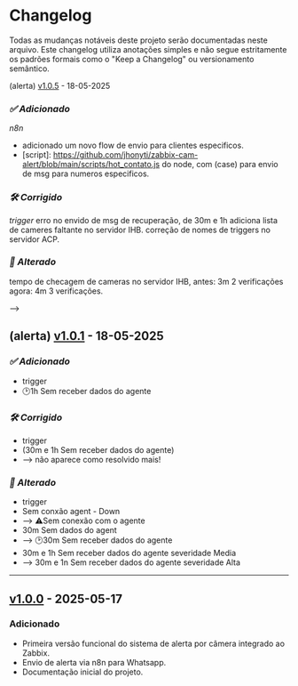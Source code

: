 # Changelog

Todas as mudanças notáveis deste projeto serão documentadas neste arquivo.
Este changelog utiliza anotações simples e não segue estritamente os padrões formais como o "Keep a Changelog" ou versionamento semântico.


(alerta) [v1.0.5] - 18-05-2025

### *✅ Adicionado* 
*n8n*
- adicionado um novo flow de envio para clientes especificos.
- [script]: https://github.com/jhonyti/zabbix-cam-alert/blob/main/scripts/hot_contato.js do node, com (case) para envio de msg  para numeros especificos.

### *🛠️ Corrigido* 
*trigger*
erro no envido de msg de recuperação, de 30m e 1h
adiciona lista de cameres faltante no servidor IHB.
correção de nomes de triggers no servidor ACP.

### *🔄 Alterado* 
tempo de checagem de cameras no servidor IHB, antes: 3m 2 verificações 
agora: 4m 3 verificações. 

-->
<!-- Links para as tags -->
[v1.0.5]: https://github.com/jhonyti/zabbix-cam-alert/releases/tag/v1.0.5


## (alerta) [v1.0.1] - 18-05-2025

### *✅ Adicionado* 
- trigger
- 🕑1h Sem receber dados do agente

### *🛠️ Corrigido* 
- trigger
- (30m e 1h Sem receber dados do agente)
- --> não aparece como resolvido mais!

### *🔄 Alterado* 
- trigger
- Sem conxão agent - Down
- --> ⚠️Sem conexão com o agente
- 30m Sem dados do agent
- --> 🕑30m Sem receber dados do agente
- 30m e 1h Sem receber dados do agente severidade Media
- --> 30m e 1n Sem receber dados do agente severidade Alta

<!-- Links para as tags -->
[v1.0.1]: https://github.com/jhonyti/zabbix-cam-alert/releases/tag/v1.0.1

---

## [v1.0.0] - 2025-05-17

### Adicionado
- Primeira versão funcional do sistema de alerta por câmera integrado ao Zabbix.
- Envio de alerta via n8n para Whatsapp. 
- Documentação inicial do projeto.

<!-- Links para as tags -->
[v1.0.0]: https://github.com/jhonyti/zabbix-cam-alert/releases/tag/v1.0.0

